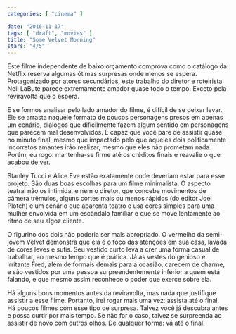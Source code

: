 ```yaml
---
categories: [ "cinema" ]

date: "2016-11-17"
tags: [ "draft", "movies" ]
title: "Some Velvet Morning"
stars: "4/5"
---
```

Este filme independente de baixo orçamento comprova como o catálogo da Netflix reserva algumas ótimas surpresas onde menos se espera. Protagonizado por atores secundários, este trabalho do diretor e roteirista Neil LaBute parece extremamente amador quase todo o tempo. Exceto pela reviravolta que o espera.

E se formos analisar pelo lado amador do filme, é difícil de se deixar levar. Ele se arrasta naquele formato de poucos personagens presos em apenas um cenário, diálogos que dificilmente fazem algum sentido em personagens que parecem mal desenvolvidos. É capaz que você pare de assistir quase no minuto final, mesmo que impactado pelo que aqueles dois politicamente incorretos amantes irão realizar, mesmo que eles não prometam nada. Porém, eu rogo: mantenha-se firme até os créditos finais e reavalie o que acabou de ver.

Stanley Tucci e Alice Eve estão exatamente onde deveriam estar para esse projeto. São duas boas escolhas para um filme minimalista. O aspecto teatral não os intimida, e nem o diretor, que concebe movimentos de câmera trêmulos, alguns cortes mais ou menos rápidos (do editor Joel Plotch) e um cenário que aparenta teatro e usa cores simples para uma mulher envolvida em um escândalo familiar e que se move lentamente ao ritmo de seu algoz cliente.

O figurino dos dois não poderia ser mais apropriado. O vermelho da semi-jovem Velvet demonstra que ela é o foco das atenções em sua casa, lavada de cores leves e sutis. Seu vestido curto leva a crer uma forma casual de trabalhar, ao mesmo tempo que é prática. Já as vestes do genioso e irritante Fred, além de formais demais para a ocasião, carecem de charme, e são vestidos por uma pessoa surpreendentemente inferior a quem está falando, e que mesmo assim reconhece o poder que exerce sobre ela.

Há alguns bons momentos antes da reviravolta, mas nada que justifique assistir a esse filme. Portanto, irei rogar mais uma vez: assista até o final. Há poucos filmes com esse tipo de surpresa. Talvez você já descubra antes e possa curtir por mais tempo. Se não for o caso, talvez se surpreenda ao assistir de novo com outros olhos. De qualquer forma: vá até o final.
